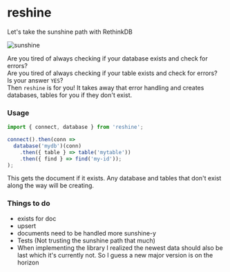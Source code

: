 # reshine
Let's take the sunshine path with RethinkDB

![sunshine](https://media.giphy.com/media/ZNAgXPBbykpnG/giphy.gif)

Are you tired of always checking if your database exists and check for errors?  
Are you tired of always checking if your table exists and check for errors?  
Is your answer `YES`?  
Then `reshine` is for you! It takes away that error handling and creates databases, tables for you if they don't exist.

### Usage
```javascript
import { connect, database } from 'reshine';

connect().then(conn =>
  database('mydb')(conn)
    .then({ table } => table('mytable'))
    .then({ find } => find('my-id'));
);
```

This gets the document if it exists. Any database and tables that don't exist along the way will be creating.

### Things to do
- exists for doc
- upsert
- documents need to be handled more sunshine-y
- Tests (Not trusting the sunshine path that much)
- When implementing the library I realized the newest data should also be last which it's currently not. So I guess a new major version is on the horizon
